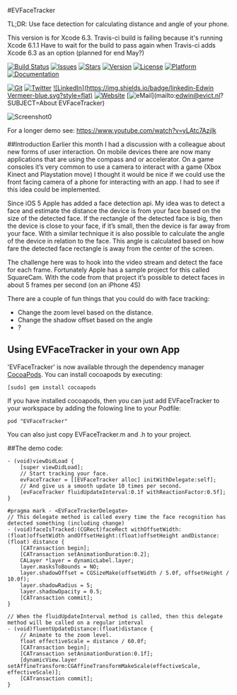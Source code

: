 
#EVFaceTracker

TL;DR: Use face detection for calculating distance and angle of your phone.

This version is for Xcode 6.3. Travis-ci build is failing because it's running Xcode 6.1.1 Have to wait for the build to pass again when Travis-ci adds Xcode 6.3 as an option (planned for end May?)

[![Build Status](https://travis-ci.org/evermeer/EVFaceTracker.svg?style=flat)](https://travis-ci.org/evermeer/EVFaceTracker)
[![Issues](https://img.shields.io/github/issues-raw/evermeer/EVFaceTracker.svg?style=flat)](https://github.com/evermeer/EVFaceTracker/issues)
[![Stars](https://img.shields.io/github/stars/evermeer/EVFaceTracker.svg?style=flat)](https://github.com/evermeer/EVFaceTracker/stargazers)
[![Version](https://img.shields.io/cocoapods/v/EVFaceTracker.svg?style=flat)](http://cocoadocs.org/docsets/EVFaceTracker)
[![License](https://img.shields.io/cocoapods/l/EVFaceTracker.svg?style=flat)](http://cocoadocs.org/docsets/EVFaceTracker)
[![Platform](https://img.shields.io/cocoapods/p/EVFaceTracker.svg?style=flat)](http://cocoadocs.org/docsets/EVFaceTracker)
[![Documentation](https://img.shields.io/badge/documented-100%-brightgreen.svg?style=flat)](http://cocoadocs.org/docsets/EVFaceTracker)

[![Git](https://img.shields.io/badge/GitHub-evermeer-blue.svg?style=flat)](https://github.com/evermeer)
[![Twitter](https://img.shields.io/badge/twitter-@evermeer-blue.svg?style=flat)](http://twitter.com/evermeer)
[![LinkedIn](https://img.shields.io/badge/linkedin-Edwin Vermeer-blue.svg?style=flat)](http://nl.linkedin.com/in/evermeer/en)
[![Website](https://img.shields.io/badge/website-evict.nl-blue.svg?style=flat)](http://evict.nl)
[![eMail](https://img.shields.io/badge/email-edwin@evict.nl-blue.svg?style=flat)](mailto:edwin@evict.nl?SUBJECT=About EVFaceTracker)

![Screenshot0](https://github.com/evermeer/EVFaceTracker/blob/master/EVFaceTracker.gif?raw=true)

For a longer demo see: https://www.youtube.com/watch?v=yLAtc7AzjIk


##Introduction
Earlier this month I had a discussion with a colleague about new forms of user interaction. On mobile devices there are now many applications that are using the compass and or accelerator. On a game consoles it’s very common to use a camera to interact with a game (Xbox Kinect and Playstation move) I thought it would be nice if we could use the front facing camera of a phone for interacting with an app. I had to see if this idea could be implemented.

Since iOS 5 Apple has added a face detection api. My idea was to detect a face and estimate the distance the device is from your face based on the size of the detected face. If the rectangle of the detected face is big, then the device is close to your face, if it’s small, then the device is far away from your face. With a similar technique it is also possible to calculate the angle of the device in relation to the face. This angle is calculated based on how fare the detected face rectangle is away from the center of the screen.

The challenge here was to hook into the video stream and detect the face for each frame. Fortunately Apple has a sample project for this called SquareCam. With the code from that project it’s possible to detect faces in about 5 frames per second (on an iPhone 4S)

There are a couple of fun things that you could do with face tracking:

- Change the zoom level based on the distance.
- Change the shadow offset based on the angle
- ?


## Using EVFaceTracker in your own App 

'EVFaceTracker' is now available through the dependency manager [CocoaPods](http://cocoapods.org). 
You can install cocoapods by executing:

```
[sudo] gem install cocoapods
```

If you have installed cocoapods, then you can just add EVFaceTracker to your workspace by adding the folowing line to your Podfile:

```
pod "EVFaceTracker"
```

You can also just copy EVFaceTracker.m and .h to your project. 


##The demo code:

```
- (void)viewDidLoad {
    [super viewDidLoad];
    // Start tracking your face.
    evFaceTracker = [[EVFaceTracker alloc] initWithDelegate:self];
    // And give us a smooth update 10 times per second.
    [evFaceTracker fluidUpdateInterval:0.1f withReactionFactor:0.5f];
}

#pragma mark - <EVFaceTrackerDelegate>
// This delegate method is called every time the face recognition has detected something (including change)
- (void)faceIsTracked:(CGRect)faceRect withOffsetWidth:(float)offsetWidth andOffsetHeight:(float)offsetHeight andDistance:(float) distance {
    [CATransaction begin];
    [CATransaction setAnimationDuration:0.2];
    CALayer *layer = dynamicLabel.layer;
    layer.masksToBounds = NO;
    layer.shadowOffset = CGSizeMake(offsetWidth / 5.0f, offsetHeight / 10.0f);
    layer.shadowRadius = 5;
    layer.shadowOpacity = 0.5;
    [CATransaction commit];
}

// When the fluidUpdateInterval method is called, then this delegate method will be called on a regular interval
- (void)fluentUpdateDistance:(float)distance {
    // Animate to the zoom level.
    float effectiveScale = distance / 60.0f;
    [CATransaction begin];
    [CATransaction setAnimationDuration:0.1f];
    [dynamicView.layer setAffineTransform:CGAffineTransformMakeScale(effectiveScale, effectiveScale)];
    [CATransaction commit];
}
```
